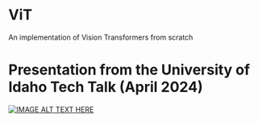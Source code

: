 # ViT
An implementation of Vision Transformers from scratch

# Presentation from the University of Idaho Tech Talk (April 2024)
[![IMAGE ALT TEXT HERE](https://img.youtube.com/vi/0gIIzUufW5A/0.jpg)](https://www.youtube.com/watch?v=0gIIzUufW5A)



